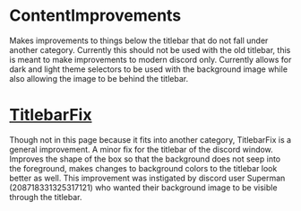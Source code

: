 # ContentImprovements

Makes improvements to things below the titlebar that do not fall under another category. Currently this should not be used with the old titlebar, this is meant to make improvements to modern discord only. Currently allows for dark and light theme selectors to be used with the background image while also allowing the image to be behind the titlebar.

# <a href="https://github.com/CompletelyUnbelievable/ThemeResource/tree/master/Titlebar">TitlebarFix</a>

Though not in this page because it fits into another category, TitlebarFix is a general improvement. A minor fix for the titlebar of the discord window. Improves the shape of the box so that the background does not seep into the foreground, makes changes to background colors to the titlebar look better as well. This improvement was instigated by discord user Superman (208718331325317121) who wanted their background image to be visible through the titlebar.
